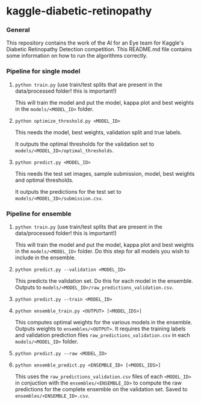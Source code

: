 kaggle-diabetic-retinopathy
=========

### General
This repository contains the work of the AI for an Eye team for Kaggle's Diabetic Retinopathy Detection competition. This README.md file contains some information on how to run the algorithms correctly.

### Pipeline for single model

1. `python train.py` (use train/test splits that are present in the data/processed folder! this is important!)
 
    This will train the model and put the model, kappa plot and best weights in the `models/<MODEL_ID>` folder.

2. `python optimize_threshold.py <MODEL_ID>`

   This needs the model, best weights, validation split and true labels.
   
   It outputs the optimal thresholds for the validation set to `models/<MODEL_ID>/optimal_thresholds`.
3. `python predict.py <MODEL_ID>`

    This needs the test set images, sample submission, model, best weights and optimal thresholds.
    
    It outputs the predictions for the test set to `models/<MODEL_ID>/submission.csv`.

### Pipeline for ensemble
1. `python train.py`  (use train/test splits that are present in the data/processed folder! this is important!)

    This will train the model and put the model, kappa plot and best weights in the `models/<MODEL_ID>` folder. Do this step for all models you wish to include in the ensemble.
2. `python predict.py --validation <MODEL_ID>`

    This predicts the validation set. Do this for each model in the ensemble. Outputs to `models/<MODEL_ID>/raw_predictions_validation.csv`.
3. `python predict.py --train <MODEL_ID>`
4. `python ensemble_train.py <OUTPUT> [<MODEL_IDS>]`

    This computes optimal weights for the various models in the ensemble. Outputs weights to `ensembles/<OUTPUT>`. It requires the training labels and validation prediction files `raw_predictions_validation.csv` in each `models/<MODEL_ID>` folder.
5. `python predict.py --raw <MODEL_ID>`
6. `python ensemble_predict.py <ENSEMBLE_ID> [<MODEL_IDS>]`

    This uses the `raw_predictions_validation.csv` files of each `<MODEL_ID>` in conjuction with the `ensembles/<ENSEMBLE_ID>` to compute the raw predictions for the complete ensemble on the validation set. Saved to `ensembles/<ENSEMBLE_ID>.csv`.
